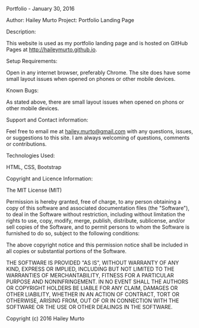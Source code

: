 Portfolio - January 30, 2016

Author: Hailey Murto
Project: Portfolio Landing Page



Description:

This website is used as my portfolio landing page and is hosted on GitHub Pages at http://haileymurto.github.io.



Setup Requirements:

Open in any internet browser, preferably Chrome. The site does have some small layout issues when opened on phones or other mobile devices.


Known Bugs:

As stated above, there are small layout issues when opened on phons or other mobile devices.


Support and Contact information:

Feel free to email me at hailey.murto@gmail.com with any questions, issues, or suggestions to this site. I am always welcoming of questions, comments or contributions.



Technologies Used:

HTML, CSS, Bootstrap



Copyright and Licence Information:

The MIT License (MIT)

Permission is hereby granted, free of charge, to any person obtaining a copy
of this software and associated documentation files (the "Software"), to deal
in the Software without restriction, including without limitation the rights
to use, copy, modify, merge, publish, distribute, sublicense, and/or sell
copies of the Software, and to permit persons to whom the Software is
furnished to do so, subject to the following conditions:

The above copyright notice and this permission notice shall be included in all
copies or substantial portions of the Software.

THE SOFTWARE IS PROVIDED "AS IS", WITHOUT WARRANTY OF ANY KIND, EXPRESS OR
IMPLIED, INCLUDING BUT NOT LIMITED TO THE WARRANTIES OF MERCHANTABILITY,
FITNESS FOR A PARTICULAR PURPOSE AND NONINFRINGEMENT. IN NO EVENT SHALL THE
AUTHORS OR COPYRIGHT HOLDERS BE LIABLE FOR ANY CLAIM, DAMAGES OR OTHER
LIABILITY, WHETHER IN AN ACTION OF CONTRACT, TORT OR OTHERWISE, ARISING FROM,
OUT OF OR IN CONNECTION WITH THE SOFTWARE OR THE USE OR OTHER DEALINGS IN THE
SOFTWARE.

Copyright (c) 2016 Hailey Murto

